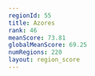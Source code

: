 ```yaml
---
regionId: 55
title: Azores
rank: 46
meanScore: 73.81
globalMeanScore: 69.25
numRegions: 220
layout: region_score
---
```

